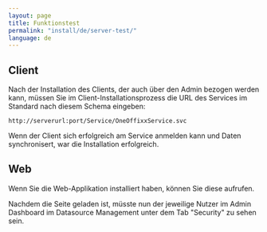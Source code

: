 ```yaml
---
layout: page
title: Funktionstest
permalink: "install/de/server-test/"
language: de
---
```


## Client

Nach der Installation des Clients, der auch über den Admin bezogen werden kann, müssen Sie im Client-Installationsprozess die URL des Services im Standard nach diesem Schema eingeben: 

    http://serverurl:port/Service/OneOffixxService.svc
   
Wenn der Client sich erfolgreich am Service anmelden kann und Daten synchronisert, war die Installation erfolgreich.

## Web

Wenn Sie die Web-Applikation installiert haben, können Sie diese aufrufen.

Nachdem die Seite geladen ist, müsste nun der jeweilige Nutzer im Admin Dashboard im Datasource Management unter dem Tab "Security" zu sehen sein.
